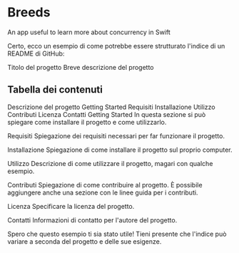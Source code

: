 # Breeds
An app useful to learn more about concurrency in Swift

Certo, ecco un esempio di come potrebbe essere strutturato l'indice di un README di GitHub:

Titolo del progetto
Breve descrizione del progetto

## Tabella dei contenuti
Descrizione del progetto
Getting Started
Requisiti
Installazione
Utilizzo
Contributi
Licenza
Contatti
Getting Started
In questa sezione si può spiegare come installare il progetto e come utilizzarlo.

Requisiti
Spiegazione dei requisiti necessari per far funzionare il progetto.

Installazione
Spiegazione di come installare il progetto sul proprio computer.

Utilizzo
Descrizione di come utilizzare il progetto, magari con qualche esempio.

Contributi
Spiegazione di come contribuire al progetto. È possibile aggiungere anche una sezione con le linee guida per i contributi.

Licenza
Specificare la licenza del progetto.

Contatti
Informazioni di contatto per l'autore del progetto.

Spero che questo esempio ti sia stato utile! Tieni presente che l'indice può variare a seconda del progetto e delle sue esigenze.
